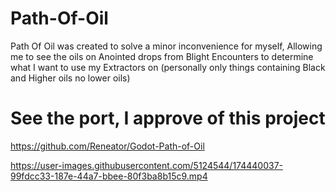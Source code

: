 # Path-Of-Oil
Path Of Oil was created to solve a minor inconvenience for myself, Allowing me to see the oils on Anointed drops from Blight Encounters to determine what I want to use my Extractors on (personally only things containing Black and Higher oils no lower oils)

# See the port, I approve of this project
https://github.com/Reneator/Godot-Path-of-Oil



https://user-images.githubusercontent.com/5124544/174440037-99fdcc33-187e-44a7-bbee-80f3ba8b15c9.mp4

